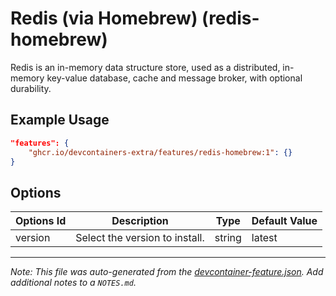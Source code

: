 
# Redis (via Homebrew) (redis-homebrew)

Redis is an in-memory data structure store, used as a distributed, in-memory key-value database, cache and message broker, with optional durability.

## Example Usage

```json
"features": {
    "ghcr.io/devcontainers-extra/features/redis-homebrew:1": {}
}
```

## Options

| Options Id | Description | Type | Default Value |
|-----|-----|-----|-----|
| version | Select the version to install. | string | latest |



---

_Note: This file was auto-generated from the [devcontainer-feature.json](devcontainer-feature.json).  Add additional notes to a `NOTES.md`._
